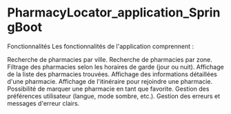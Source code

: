 # PharmacyLocator_application_SpringBoot

Fonctionnalités
Les fonctionnalités de l'application comprennent :

Recherche de pharmacies par ville.
Recherche de pharmacies par zone.
Filtrage des pharmacies selon les horaires de garde (jour ou nuit).
Affichage de la liste des pharmacies trouvées.
Affichage des informations détaillées d'une pharmacie.
Affichage de l'itinéraire pour rejoindre une pharmacie.
Possibilité de marquer une pharmacie en tant que favorite.
Gestion des préférences utilisateur (langue, mode sombre, etc.).
Gestion des erreurs et messages d'erreur clairs.
